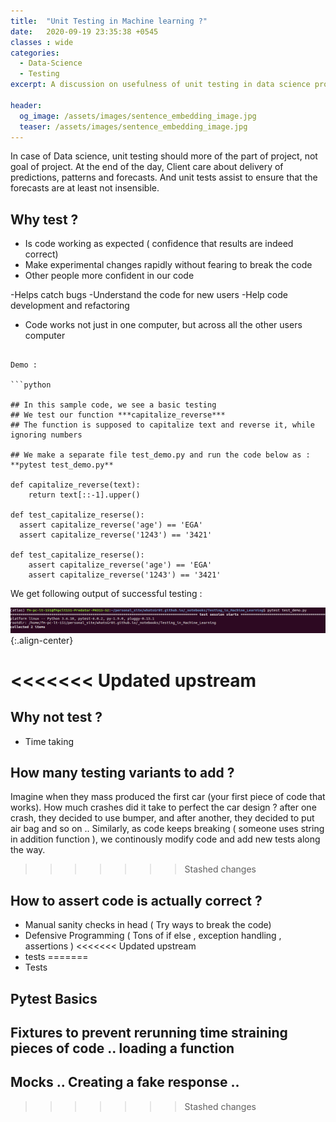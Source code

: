 ```yaml
---
title:  "Unit Testing in Machine learning ?"
date:   2020-09-19 23:35:38 +0545
classes : wide
categories:
  - Data-Science
  - Testing
excerpt: A discussion on usefulness of unit testing in data science projects

header:
  og_image: /assets/images/sentence_embedding_image.jpg
  teaser: /assets/images/sentence_embedding_image.jpg
---
```


 In case of Data science, unit testing should more of the part of project, not goal of project. At the end of the day, Client care about delivery of predictions, patterns and forecasts. And unit tests assist to  ensure that the forecasts are at least not insensible.


## Why test ?

- Is code working as expected ( confidence that results are indeed correct)
- Make experimental changes rapidly without fearing to break the code
- Other people more confident in our code

-Helps catch bugs
-Understand the code for new users
-Help code development and refactoring

- Code works not just in one computer, but across all the other users computer

```

Demo :

```python

## In this sample code, we see a basic testing
## We test our function ***capitalize_reverse***
## The function is supposed to capitalize text and reverse it, while ignoring numbers

## We make a separate file test_demo.py and run the code below as : **pytest test_demo.py**

def capitalize_reverse(text):
    return text[::-1].upper()

def test_capitalize_reserse():
  assert capitalize_reverse('age') == 'EGA'
  assert capitalize_reverse('1243') == '3421'

def test_capitalize_reserse():
    assert capitalize_reverse('age') == 'EGA'
    assert capitalize_reverse('1243') == '3421'

```

We get following output of successful testing :

![](/assets/images/test_1.png){:.align-center}  


<<<<<<< Updated upstream
=======
## Why not test ?

- Time taking

## How many testing variants to add ?  

Imagine when they mass produced the first car (your first piece of code that works). How much crashes did it take to perfect the car design ? after one crash, they decided to use bumper, and after another, they decided to put air bag and so on .. Similarly, as code keeps breaking ( someone uses string in addition function ), we continously modify code and add new tests along the way.


>>>>>>> Stashed changes
## How to assert code is actually correct ?

- Manual sanity checks in head ( Try ways to break the code)
- Defensive Programming ( Tons of if else , exception handling , assertions )
<<<<<<< Updated upstream
- tests
=======
- Tests



## Pytest Basics


## Fixtures to prevent rerunning time straining pieces of code .. loading a function

## Mocks .. Creating a fake response .. 
>>>>>>> Stashed changes

